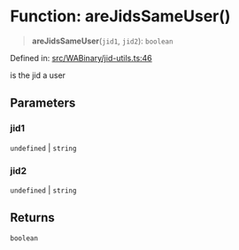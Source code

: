 # Function: areJidsSameUser()

> **areJidsSameUser**(`jid1`, `jid2`): `boolean`

Defined in: [src/WABinary/jid-utils.ts:46](https://github.com/Fokusdotid/Baileys/blob/4c54e9ae0a9f37422d51e97c3454891bf06f36e1/src/WABinary/jid-utils.ts#L46)

is the jid a user

## Parameters

### jid1

`undefined` | `string`

### jid2

`undefined` | `string`

## Returns

`boolean`
